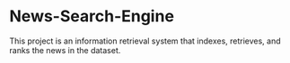 # News-Search-Engine
This project is an information retrieval system that indexes, retrieves, and ranks the news in the dataset.
